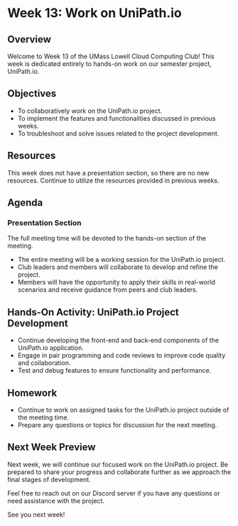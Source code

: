 # Week 13: Work on UniPath.io

## Overview
Welcome to Week 13 of the UMass Lowell Cloud Computing Club! This week is dedicated entirely to hands-on work on our semester project, UniPath.io.

## Objectives
- To collaboratively work on the UniPath.io project.
- To implement the features and functionalities discussed in previous weeks.
- To troubleshoot and solve issues related to the project development.

## Resources
This week does not have a presentation section, so there are no new resources. Continue to utilize the resources provided in previous weeks.

## Agenda

### Presentation Section
The full meeting time will be devoted to the hands-on section of the meeting.
  - The entire meeting will be a working session for the UniPath.io project.
  - Club leaders and members will collaborate to develop and refine the project.
  - Members will have the opportunity to apply their skills in real-world scenarios and receive guidance from peers and club leaders.

## Hands-On Activity: UniPath.io Project Development
- Continue developing the front-end and back-end components of the UniPath.io application.
- Engage in pair programming and code reviews to improve code quality and collaboration.
- Test and debug features to ensure functionality and performance.

## Homework
- Continue to work on assigned tasks for the UniPath.io project outside of the meeting time.
- Prepare any questions or topics for discussion for the next meeting.

## Next Week Preview
Next week, we will continue our focused work on the UniPath.io project. Be prepared to share your progress and collaborate further as we approach the final stages of development.

Feel free to reach out on our Discord server if you have any questions or need assistance with the project.

See you next week!

